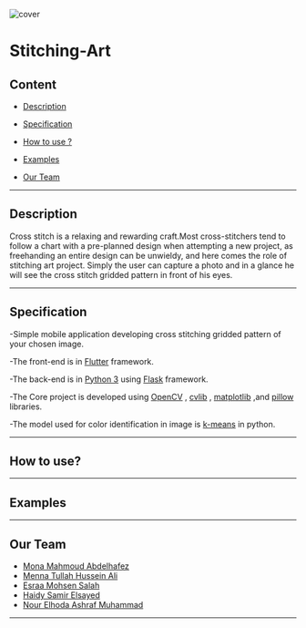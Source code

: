 ![cover](https://user-images.githubusercontent.com/36296119/81631574-701fc180-9408-11ea-802f-159cab2598cc.png)




# Stitching-Art

## Content
* [Description](#Description)

* [Specification](#Specification)

* [How to use ?](#How-to-use?)

* [Examples](#Examples)

* [Our Team](#Our-Team)

---

## Description
Cross stitch is a relaxing and rewarding craft.Most cross-stitchers tend to follow a chart with a pre-planned design when attempting a new project, as freehanding an entire design can be unwieldy, and here comes the role of stitching art project. Simply the user can capture a photo and in a glance he will see the cross stitch gridded pattern in front of his eyes.


---

## Specification
-Simple mobile application developing cross stitching gridded pattern of your chosen image. 

-The front-end is in [Flutter](https://flutter.dev) framework.

-The back-end is in [Python 3](https://www.python.org/download/releases/3.0/) using [Flask](http://flask.pocoo.org/) framework.

-The Core project is developed using [OpenCV](https://opencv.org/) , [cvlib](https://www.cvlib.net/) , [matplotlib](https://realpython.com/python-matplotlib-guide/) ,and [pillow](https://python-pillow.org/) libraries.

-The model used for color identification in image is [k-means](https://towardsdatascience.com/k-means-clustering-algorithm-applications-evaluation-methods-and-drawbacks-aa03e644b48a) in python. 

---

## How to use?


---
## Examples



---
## Our Team
- [Mona Mahmoud Abdelhafez](https://github.com/monaa12)
- [Menna Tullah Hussein Ali](https://github.com/menna-hussien)
- [Esraa Mohsen Salah](https://github.com/Esraa1moshsen)
- [Haidy Samir Elsayed](https://github.com/HaidySamir1696)
- [Nour Elhoda Ashraf Muhammad](https://github.com/nourelhoda25)

---
